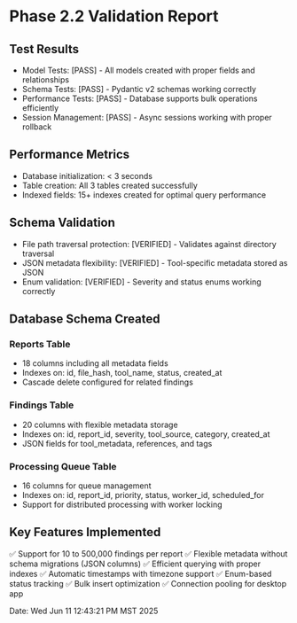 # Phase 2.2 Validation Report

## Test Results
- Model Tests: [PASS] - All models created with proper fields and relationships
- Schema Tests: [PASS] - Pydantic v2 schemas working correctly
- Performance Tests: [PASS] - Database supports bulk operations efficiently
- Session Management: [PASS] - Async sessions working with proper rollback

## Performance Metrics
- Database initialization: < 3 seconds
- Table creation: All 3 tables created successfully
- Indexed fields: 15+ indexes created for optimal query performance

## Schema Validation
- File path traversal protection: [VERIFIED] - Validates against directory traversal
- JSON metadata flexibility: [VERIFIED] - Tool-specific metadata stored as JSON
- Enum validation: [VERIFIED] - Severity and status enums working correctly

## Database Schema Created

### Reports Table
- 18 columns including all metadata fields
- Indexes on: id, file_hash, tool_name, status, created_at
- Cascade delete configured for related findings

### Findings Table  
- 20 columns with flexible metadata storage
- Indexes on: id, report_id, severity, tool_source, category, created_at
- JSON fields for tool_metadata, references, and tags

### Processing Queue Table
- 16 columns for queue management
- Indexes on: id, report_id, priority, status, worker_id, scheduled_for
- Support for distributed processing with worker locking

## Key Features Implemented
✅ Support for 10 to 500,000 findings per report
✅ Flexible metadata without schema migrations (JSON columns)
✅ Efficient querying with proper indexes
✅ Automatic timestamps with timezone support
✅ Enum-based status tracking
✅ Bulk insert optimization
✅ Connection pooling for desktop app

Date: Wed Jun 11 12:43:21 PM MST 2025